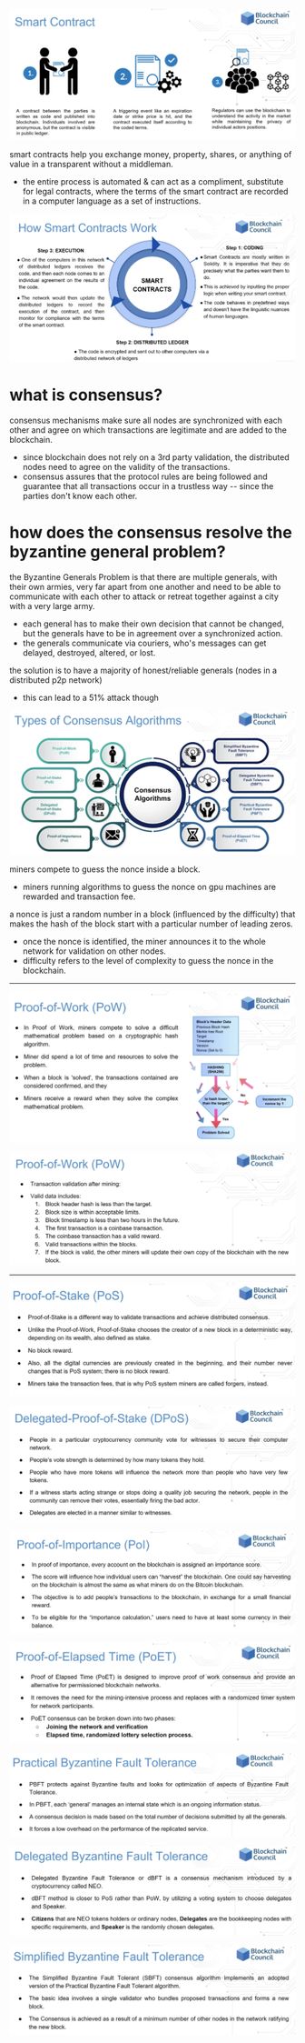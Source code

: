 ![](../../../imgs/smart-contract-process.png)

smart contracts help you exchange money, property, shares, or anything of value in a transparent without a middleman.
- the entire process is automated & can act as a compliment, substitute for legal contracts, where the terms of the smart contract are recorded in a computer language as a set of instructions.

![](../../../imgs/smart-contract-complexity.png)

# what is consensus?

consensus mechanisms make sure all nodes are synchronized with each other and agree on which transactions are legitimate and are added to the blockchain.
- since blockchain does not rely on a 3rd party validation, the distributed nodes need to agree on the validity of the transactions.
- consensus assures that the protocol rules are being followed and guarantee that all transactions occur in a trustless way -- since the parties don't know each other.

# how does the consensus resolve the byzantine general problem?

the Byzantine Generals Problem is that there are multiple generals, with their own armies, very far apart from one another and need to be able to communicate with each other to attack or retreat together against a city with a very large army.
- each general has to make their own decision that cannot be changed, but the generals have to be in agreement over a synchronized action.
- the generals communicate via couriers, who's messages can get delayed, destroyed, altered, or lost.

the solution is to have a majority of honest/reliable generals (nodes in a distributed p2p network)
- this can lead to a 51% attack though

![](../../../imgs/consensus-types.png)

miners compete to guess the nonce inside a block.
- miners running algorithms to guess the nonce on gpu machines are rewarded and transaction fee.

a nonce is just a random number in a block (influenced by the difficulty) that makes the hash of the block start with a particular number of leading zeros.
- once the nonce is identified, the miner announces it to the whole network for validation on other nodes.
- difficulty refers to the level of complexity to guess the nonce in the blockchain.

---

![](../../../imgs/proof-of-work.png)

![](../../../imgs/proof-of-work-validation.png)

---

![](../../../imgs/proof-of-stake.png)

![](../../../imgs/delegate-pos.png)

![](../../../imgs/proof-of-importance.png)

![](../../../imgs/poet.png)

![](../../../imgs/pbft.png)

![](../../../imgs/dbft.png)

![](../../../imgs/sbft.png)